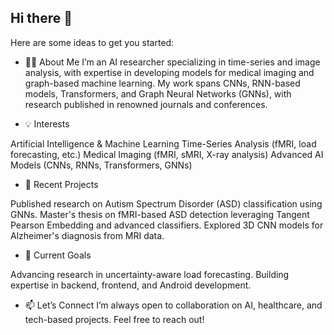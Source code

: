 ## Hi there 👋

<!--
**fatemehghanadi/FatemehGhanadi** is a ✨ _special_ ✨ repository because its `README.md` (this file) appears on your GitHub profile.
-->
Here are some ideas to get you started:
- 👩‍💻 About Me
I’m an AI researcher specializing in time-series and image analysis, with expertise in developing models for medical imaging and graph-based machine learning. My work spans CNNs, RNN-based models, Transformers, and Graph Neural Networks (GNNs), with research published in renowned journals and conferences.

- 💡 Interests

Artificial Intelligence & Machine Learning
Time-Series Analysis (fMRI, load forecasting, etc.)
Medical Imaging (fMRI, sMRI, X-ray analysis)
Advanced AI Models (CNNs, RNNs, Transformers, GNNs)

- 🔭 Recent Projects

Published research on Autism Spectrum Disorder (ASD) classification using GNNs.
Master's thesis on fMRI-based ASD detection leveraging Tangent Pearson Embedding and advanced classifiers.
Explored 3D CNN models for Alzheimer's diagnosis from MRI data.


- 🌱 Current Goals

Advancing research in uncertainty-aware load forecasting.
Building expertise in backend, frontend, and Android development.

- 📫 Let’s Connect
I’m always open to collaboration on AI, healthcare, and tech-based projects. Feel free to reach out!



